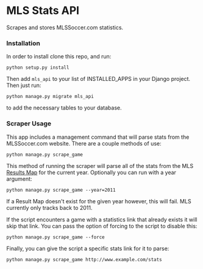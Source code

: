 # MLS Stats API

Scrapes and stores MLSSoccer.com statistics. 

### Installation

In order to install clone this repo, and run:

    python setup.py install

Then add `mls_api` to your list of INSTALLED_APPS in your Django project. Then 
just run:

    python manage.py migrate mls_api

to add the necessary tables to your database. 

### Scraper Usage

This app includes a management command that will parse stats from the MLSSoccer.com 
website. There are a couple methods of use:

    python manage.py scrape_game

This method of running the scraper will parse all of the stats from the MLS 
[Results Map](http://www.mlssoccer.com/results) for the current year. Optionally 
you can run with a year argument:

    python manage.py scrape_game --year=2011

If a Result Map doesn't exist for the given year however, this will fail. MLS 
currently only tracks back to 2011. 

If the script encounters a game with a statistics link that already exists it 
will skip that link. You can pass the option of forcing to the script to disable 
this:

    python manage.py scrape_game --force

Finally, you can give the script a specific stats link for it to parse:

    python manage.py scrape_game http://www.example.com/stats



